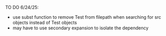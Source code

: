 TO DO 6/24/25:  
  * use subst function to remove Test from filepath when searching for src objects instead of Test objects
  * may have to use secondary expansion to isolate the dependency
